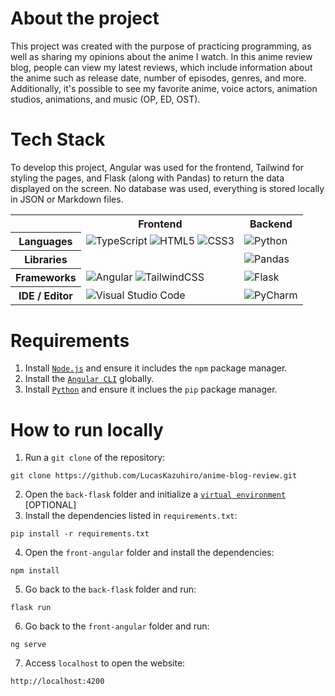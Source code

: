 # About the project
This project was created with the purpose of practicing programming, as well as sharing my opinions about the anime I watch. In this anime review blog, people can view my latest reviews, which include information about the anime such as release date, number of episodes, genres, and more. Additionally, it's possible to see my favorite anime, voice actors, animation studios, animations, and music (OP, ED, OST).

# Tech Stack
To develop this project, Angular was used for the frontend, Tailwind for styling the pages, and Flask (along with Pandas) to return the data displayed on the screen. No database was used, everything is stored locally in JSON or Markdown files.

<table align="center">
    <tr>
        <th></th>
        <th>
            Frontend
        </th>
        <th>
            Backend
        </th>
    </tr>
    <tr>
        <th>
            Languages
        </th>
        <td>
            <img alt="TypeScript" src="https://img.shields.io/badge/typescript-%23007ACC.svg?style=for-the-badge&logo=typescript&logoColor=white"/>
            <img alt="HTML5" src="https://img.shields.io/badge/html5-%23E34F26.svg?style=for-the-badge&logo=html5&logoColor=white"/>
            <img alt="CSS3" src="https://img.shields.io/badge/css3-%231572B6.svg?style=for-the-badge&logo=css3&logoColor=white"/>
        </td>
        <td>
            <img alt="Python" src="https://img.shields.io/badge/python-3670A0?style=for-the-badge&logo=python&logoColor=ffdd54"/>
        </td>
    </tr>
     <tr>
        <th>
            Libraries
        </th>
        <td></td>
        <td>
            <img alt="Pandas" src="https://img.shields.io/badge/pandas-%23150458.svg?style=for-the-badge&logo=pandas&logoColor=white"/>
        </td>
    </tr>
    <tr>
        <th>
            Frameworks
        </th>
        <td>
            <img alt="Angular" src="https://img.shields.io/badge/angular-%23DD0031.svg?style=for-the-badge&logo=angular&logoColor=white"/>
            <img alt="TailwindCSS" src="https://img.shields.io/badge/tailwindcss-%2338B2AC.svg?style=for-the-badge&logo=tailwind-css&logoColor=white"/>
        </td>
        <td>
            <img alt="Flask" src="https://img.shields.io/badge/flask-%23000.svg?style=for-the-badge&logo=flask&logoColor=white"/>
        </td>
    </tr>
    <tr>
        <th>
            IDE / Editor
        </th>
        <td>
            <img alt="Visual Studio Code" src="https://img.shields.io/badge/Visual%20Studio%20Code-0078d7.svg?style=for-the-badge&logo=visual-studio-code&logoColor=white"/>
        </td>
        <td>
            <img alt="PyCharm" src="https://img.shields.io/badge/pycharm-143?style=for-the-badge&logo=pycharm&logoColor=black&color=black&labelColor=green"/>
        </td>
    </tr>
</table>

# Requirements
1. Install [`Node.js`](https://nodejs.org/en) and ensure it includes the `npm` package manager.
2. Install the [`Angular CLI`](https://angular.dev/installation#install-angular-cli) globally.
3. Install [`Python`](https://www.python.org/downloads/) and ensure it inclues the `pip` package manager.

# How to run locally
1. Run a `git clone` of the repository:
```
git clone https://github.com/LucasKazuhiro/anime-blog-review.git
```
2. Open the `back-flask` folder and initialize a [`virtual environment`](https://flask.palletsprojects.com/en/stable/installation/#create-an-environment) [OPTIONAL]
3. Install the dependencies listed in `requirements.txt`:
```
pip install -r requirements.txt
```
4. Open the `front-angular` folder and install the dependencies:
```
npm install
```
5. Go back to the `back-flask` folder and run:
```
flask run
```
6. Go back to the `front-angular` folder and run:
```
ng serve
```
7. Access `localhost` to open the website:
```
http://localhost:4200
```
